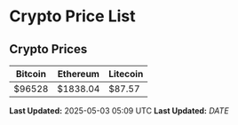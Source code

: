 # Crypto Price List

## Crypto Prices
| Bitcoin | Ethereum | Litecoin |
| ------- | -------- | -------- |
| $96528 | $1838.04 | $87.57 |
**Last Updated:** 2025-05-03 05:09 UTC
**Last Updated:** $DATE$
